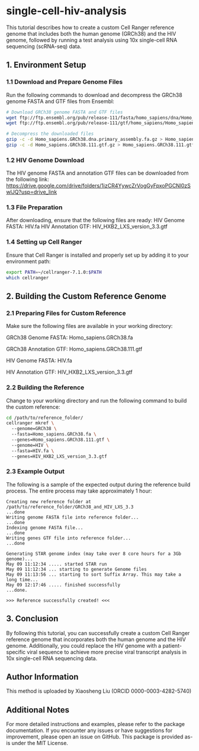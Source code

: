 # single-cell-hiv-analysis

This tutorial describes how to create a custom Cell Ranger reference genome that includes both the human genome (GRCh38) and the HIV genome, followed by running a test analysis using 10x single-cell RNA sequencing (scRNA-seq) data.

## 1. Environment Setup
### 1.1 Download and Prepare Genome Files

Run the following commands to download and decompress the GRCh38 genome FASTA and GTF files from Ensembl:

```bash
# Download GRCh38 genome FASTA and GTF files
wget ftp://ftp.ensembl.org/pub/release-111/fasta/homo_sapiens/dna/Homo_sapiens.GRCh38.dna.primary_assembly.fa.gz
wget ftp://ftp.ensembl.org/pub/release-111/gtf/homo_sapiens/Homo_sapiens.GRCh38.111.gtf.gz

# Decompress the downloaded files
gzip -c -d Homo_sapiens.GRCh38.dna.primary_assembly.fa.gz > Homo_sapiens.GRCh38.fa
gzip -c -d Homo_sapiens.GRCh38.111.gtf.gz > Homo_sapiens.GRCh38.111.gtf
```

### 1.2 HIV Genome Download

The HIV genome FASTA and annotation GTF files can be downloaded from the following link: 
https://drive.google.com/drive/folders/1izCR4YywcZrVogGyFpxoPGCNl0zSwlJQ?usp=drive_link


### 1.3 File Preparation

After downloading, ensure that the following files are ready:
HIV Genome FASTA: HIV.fa
HIV Annotation GTF: HIV_HXB2_LXS_version_3.3.gtf

### 1.4 Setting up Cell Ranger
Ensure that Cell Ranger is installed and properly set up by adding it to your environment path:

```bash
export PATH=~/cellranger-7.1.0:$PATH
which cellranger
```


## 2. Building the Custom Reference Genome
### 2.1 Preparing Files for Custom Reference

Make sure the following files are available in your working directory:

GRCh38 Genome FASTA: Homo_sapiens.GRCh38.fa

GRCh38 Annotation GTF: Homo_sapiens.GRCh38.111.gtf

HIV Genome FASTA: HIV.fa

HIV Annotation GTF: HIV_HXB2_LXS_version_3.3.gtf

### 2.2 Building the Reference

Change to your working directory and run the following command to build the custom reference:


```bash
cd /path/to/reference_folder/  
cellranger mkref \  
  --genome=GRCh38 \  
  --fasta=Homo_sapiens.GRCh38.fa \  
  --genes=Homo_sapiens.GRCh38.111.gtf \  
  --genome=HIV \  
  --fasta=HIV.fa \  
  --genes=HIV_HXB2_LXS_version_3.3.gtf  
```

### 2.3 Example Output

The following is a sample of the expected output during the reference build process. The entire process may take approximately 1 hour:

```vbnet
Creating new reference folder at /path/to/reference_folder/GRCh38_and_HIV_LXS_3.3  
...done  
Writing genome FASTA file into reference folder...  
...done  
Indexing genome FASTA file...  
...done  
Writing genes GTF file into reference folder...  
...done  

Generating STAR genome index (may take over 8 core hours for a 3Gb genome)...  
May 09 11:12:34 ..... started STAR run  
May 09 11:12:34 ... starting to generate Genome files  
May 09 11:13:56 ... starting to sort Suffix Array. This may take a long time...  
May 09 12:17:46 ..... finished successfully  
...done.  

>>> Reference successfully created! <<<  
```



## 3. Conclusion
By following this tutorial, you can successfully create a custom Cell Ranger reference genome that incorporates both the human genome and the HIV genome. Additionally, you could replace the HIV genome with a patient-specific viral sequence to achieve more precise viral transcript analysis in 10x single-cell RNA sequencing data.


## Author Information
This method is uploaded by Xiaosheng Liu (ORCID 0000-0003-4282-5740)

## Additional Notes
For more detailed instructions and examples, please refer to the package documentation.
If you encounter any issues or have suggestions for improvement, please open an issue on GitHub.
This package is provided as-is under the MIT License.

